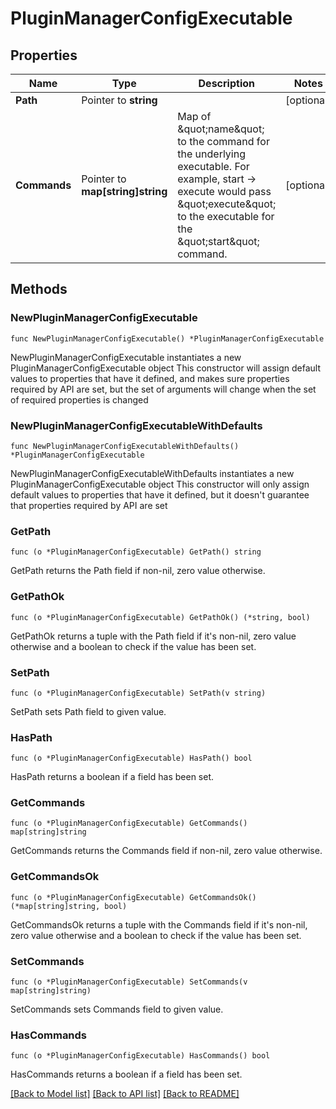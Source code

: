 # PluginManagerConfigExecutable

## Properties

Name | Type | Description | Notes
------------ | ------------- | ------------- | -------------
**Path** | Pointer to **string** |  | [optional] 
**Commands** | Pointer to **map[string]string** | Map of \&quot;name\&quot; to the command for the underlying executable. For example, start -&gt; execute would pass \&quot;execute\&quot; to the executable for the \&quot;start\&quot; command.  | [optional] 

## Methods

### NewPluginManagerConfigExecutable

`func NewPluginManagerConfigExecutable() *PluginManagerConfigExecutable`

NewPluginManagerConfigExecutable instantiates a new PluginManagerConfigExecutable object
This constructor will assign default values to properties that have it defined,
and makes sure properties required by API are set, but the set of arguments
will change when the set of required properties is changed

### NewPluginManagerConfigExecutableWithDefaults

`func NewPluginManagerConfigExecutableWithDefaults() *PluginManagerConfigExecutable`

NewPluginManagerConfigExecutableWithDefaults instantiates a new PluginManagerConfigExecutable object
This constructor will only assign default values to properties that have it defined,
but it doesn't guarantee that properties required by API are set

### GetPath

`func (o *PluginManagerConfigExecutable) GetPath() string`

GetPath returns the Path field if non-nil, zero value otherwise.

### GetPathOk

`func (o *PluginManagerConfigExecutable) GetPathOk() (*string, bool)`

GetPathOk returns a tuple with the Path field if it's non-nil, zero value otherwise
and a boolean to check if the value has been set.

### SetPath

`func (o *PluginManagerConfigExecutable) SetPath(v string)`

SetPath sets Path field to given value.

### HasPath

`func (o *PluginManagerConfigExecutable) HasPath() bool`

HasPath returns a boolean if a field has been set.

### GetCommands

`func (o *PluginManagerConfigExecutable) GetCommands() map[string]string`

GetCommands returns the Commands field if non-nil, zero value otherwise.

### GetCommandsOk

`func (o *PluginManagerConfigExecutable) GetCommandsOk() (*map[string]string, bool)`

GetCommandsOk returns a tuple with the Commands field if it's non-nil, zero value otherwise
and a boolean to check if the value has been set.

### SetCommands

`func (o *PluginManagerConfigExecutable) SetCommands(v map[string]string)`

SetCommands sets Commands field to given value.

### HasCommands

`func (o *PluginManagerConfigExecutable) HasCommands() bool`

HasCommands returns a boolean if a field has been set.


[[Back to Model list]](../README.md#documentation-for-models) [[Back to API list]](../README.md#documentation-for-api-endpoints) [[Back to README]](../README.md)


